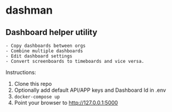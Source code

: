 # dashman

## Dashboard helper utility
    - Copy dashboards between orgs
    - Combine multiple dashboards
    - Edit dashboard settings
    - Convert screenboards to timeboards and vice versa.

Instructions:

1. Clone this repo
2. Optionally add default API/APP keys and Dashboard Id in .env
3. `docker-compose up`
4. Point your browser to http://127.0.0.1:5000
